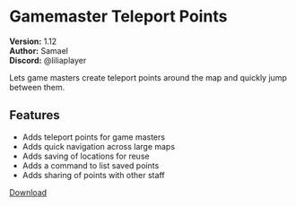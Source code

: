 # Gamemaster Teleport Points

**Version:** 1.12  
**Author:** Samael  
**Discord:** @liliaplayer  

Lets game masters create teleport points around the map and quickly jump between them.

## Features

- Adds teleport points for game masters
- Adds quick navigation across large maps
- Adds saving of locations for reuse
- Adds a command to list saved points
- Adds sharing of points with other staff

[Download](https://github.com/LiliaFramework/Modules/raw/refs/heads/gh-pages/gamemasterpoints.zip)
